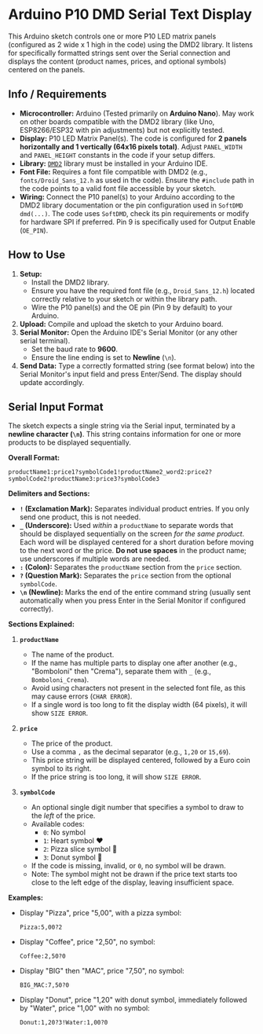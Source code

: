 # Arduino P10 DMD Serial Text Display

This Arduino sketch controls one or more P10 LED matrix panels (configured as 2 wide x 1 high in the code) using the DMD2 library. It listens for specifically formatted strings sent over the Serial connection and displays the content (product names, prices, and optional symbols) centered on the panels.

## Info / Requirements

- **Microcontroller:** Arduino (Tested primarily on **Arduino Nano**). May work on other boards compatible with the DMD2 library (like Uno, ESP8266/ESP32 with pin adjustments) but not explicitly tested.
- **Display:** P10 LED Matrix Panel(s). The code is configured for **2 panels horizontally and 1 vertically (64x16 pixels total)**. Adjust `PANEL_WIDTH` and `PANEL_HEIGHT` constants in the code if your setup differs.
- **Library:** [`DMD2`](https://github.com/freetronics/DMD2) library must be installed in your Arduino IDE.
- **Font File:** Requires a font file compatible with DMD2 (e.g., `fonts/Droid_Sans_12.h` as used in the code). Ensure the `#include` path in the code points to a valid font file accessible by your sketch.
- **Wiring:** Connect the P10 panel(s) to your Arduino according to the DMD2 library documentation or the pin configuration used in `SoftDMD dmd(...)`. The code uses `SoftDMD`, check its pin requirements or modify for hardware SPI if preferred. Pin 9 is specifically used for Output Enable (`OE_PIN`).

## How to Use

1.  **Setup:**
    - Install the DMD2 library.
    - Ensure you have the required font file (e.g., `Droid_Sans_12.h`) located correctly relative to your sketch or within the library path.
    - Wire the P10 panel(s) and the OE pin (Pin 9 by default) to your Arduino.
2.  **Upload:** Compile and upload the sketch to your Arduino board.
3.  **Serial Monitor:** Open the Arduino IDE's Serial Monitor (or any other serial terminal).
    - Set the baud rate to **9600**.
    - Ensure the line ending is set to **Newline** (`\n`).
4.  **Send Data:** Type a correctly formatted string (see format below) into the Serial Monitor's input field and press Enter/Send. The display should update accordingly.

## Serial Input Format

The sketch expects a single string via the Serial input, terminated by a **newline character (`\n`)**. This string contains information for one or more products to be displayed sequentially.

**Overall Format:**

```
productName1:price1?symbolCode1!productName2_word2:price2?symbolCode2!productName3:price3?symbolCode3
```

**Delimiters and Sections:**

- **`!` (Exclamation Mark):** Separates individual product entries. If you only send one product, this is not needed.
- **`_` (Underscore):** Used _within_ a `productName` to separate words that should be displayed sequentially on the screen _for the same product_. Each word will be displayed centered for a short duration before moving to the next word or the price. **Do not use spaces** in the product name; use underscores if multiple words are needed.
- **`:` (Colon):** Separates the `productName` section from the `price` section.
- **`?` (Question Mark):** Separates the `price` section from the optional `symbolCode`.
- **`\n` (Newline):** Marks the end of the entire command string (usually sent automatically when you press Enter in the Serial Monitor if configured correctly).

**Sections Explained:**

1.  **`productName`**

    - The name of the product.
    - If the name has multiple parts to display one after another (e.g., "Bomboloni" then "Crema"), separate them with `_` (e.g., `Bomboloni_Crema`).
    - Avoid using characters not present in the selected font file, as this may cause errors (`CHAR ERROR`).
    - If a single word is too long to fit the display width (64 pixels), it will show `SIZE ERROR`.

2.  **`price`**

    - The price of the product.
    - Use a comma `,` as the decimal separator (e.g., `1,20` or `15,69`).
    - This price string will be displayed centered, followed by a Euro coin symbol to its right.
    - If the price string is too long, it will show `SIZE ERROR`.

3.  **`symbolCode`**
    - An optional single digit number that specifies a symbol to draw to the _left_ of the price.
    - Available codes:
      - `0`: No symbol
      - `1`: Heart symbol ❤️
      - `2`: Pizza slice symbol 🍕
      - `3`: Donut symbol 🍩
    - If the code is missing, invalid, or `0`, no symbol will be drawn.
    - Note: The symbol might not be drawn if the price text starts too close to the left edge of the display, leaving insufficient space.

**Examples:**

- Display "Pizza", price "5,00", with a pizza symbol:
  ```
  Pizza:5,00?2
  ```
- Display "Coffee", price "2,50", no symbol:
  ```
  Coffee:2,50?0
  ```
- Display "BIG" then "MAC", price "7,50", no symbol:
  ```
  BIG_MAC:7,50?0
  ```
- Display "Donut", price "1,20" with donut symbol, immediately followed by "Water", price "1,00" with no symbol:
  ```
  Donut:1,20?3!Water:1,00?0
  ```
